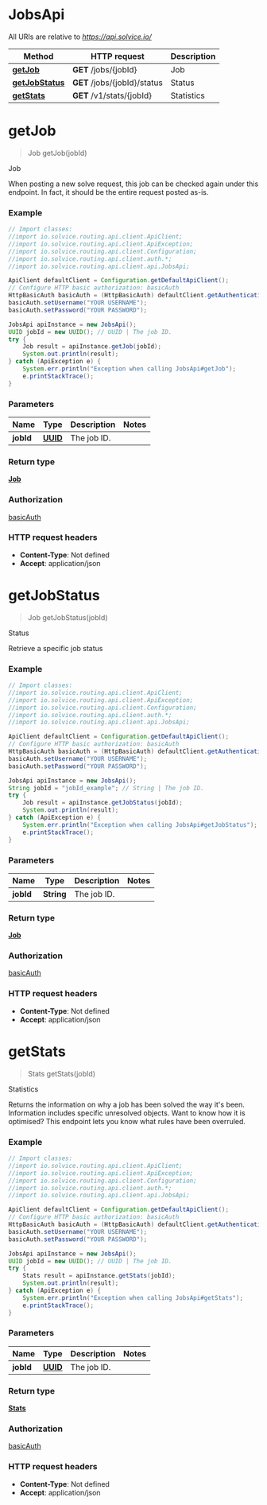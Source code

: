 # JobsApi

All URIs are relative to *https://api.solvice.io/*

Method | HTTP request | Description
------------- | ------------- | -------------
[**getJob**](JobsApi.md#getJob) | **GET** /jobs/{jobId} | Job
[**getJobStatus**](JobsApi.md#getJobStatus) | **GET** /jobs/{jobId}/status | Status
[**getStats**](JobsApi.md#getStats) | **GET** /v1/stats/{jobId} | Statistics

<a name="getJob"></a>
# **getJob**
> Job getJob(jobId)

Job

When posting a new solve request, this job can be checked again under this endpoint. In fact, it should be the entire request posted as-is.

### Example
```java
// Import classes:
//import io.solvice.routing.api.client.ApiClient;
//import io.solvice.routing.api.client.ApiException;
//import io.solvice.routing.api.client.Configuration;
//import io.solvice.routing.api.client.auth.*;
//import io.solvice.routing.api.client.api.JobsApi;

ApiClient defaultClient = Configuration.getDefaultApiClient();
// Configure HTTP basic authorization: basicAuth
HttpBasicAuth basicAuth = (HttpBasicAuth) defaultClient.getAuthentication("basicAuth");
basicAuth.setUsername("YOUR USERNAME");
basicAuth.setPassword("YOUR PASSWORD");

JobsApi apiInstance = new JobsApi();
UUID jobId = new UUID(); // UUID | The job ID.
try {
    Job result = apiInstance.getJob(jobId);
    System.out.println(result);
} catch (ApiException e) {
    System.err.println("Exception when calling JobsApi#getJob");
    e.printStackTrace();
}
```

### Parameters

Name | Type | Description  | Notes
------------- | ------------- | ------------- | -------------
 **jobId** | [**UUID**](.md)| The job ID. |

### Return type

[**Job**](Job.md)

### Authorization

[basicAuth](../README.md#basicAuth)

### HTTP request headers

 - **Content-Type**: Not defined
 - **Accept**: application/json

<a name="getJobStatus"></a>
# **getJobStatus**
> Job getJobStatus(jobId)

Status

Retrieve a specific job status

### Example
```java
// Import classes:
//import io.solvice.routing.api.client.ApiClient;
//import io.solvice.routing.api.client.ApiException;
//import io.solvice.routing.api.client.Configuration;
//import io.solvice.routing.api.client.auth.*;
//import io.solvice.routing.api.client.api.JobsApi;

ApiClient defaultClient = Configuration.getDefaultApiClient();
// Configure HTTP basic authorization: basicAuth
HttpBasicAuth basicAuth = (HttpBasicAuth) defaultClient.getAuthentication("basicAuth");
basicAuth.setUsername("YOUR USERNAME");
basicAuth.setPassword("YOUR PASSWORD");

JobsApi apiInstance = new JobsApi();
String jobId = "jobId_example"; // String | The job ID.
try {
    Job result = apiInstance.getJobStatus(jobId);
    System.out.println(result);
} catch (ApiException e) {
    System.err.println("Exception when calling JobsApi#getJobStatus");
    e.printStackTrace();
}
```

### Parameters

Name | Type | Description  | Notes
------------- | ------------- | ------------- | -------------
 **jobId** | **String**| The job ID. |

### Return type

[**Job**](Job.md)

### Authorization

[basicAuth](../README.md#basicAuth)

### HTTP request headers

 - **Content-Type**: Not defined
 - **Accept**: application/json

<a name="getStats"></a>
# **getStats**
> Stats getStats(jobId)

Statistics

Returns the information on why a job has been solved the way it&#x27;s been. Information includes specific unresolved objects. Want to know how it is optimised? This endpoint lets you know what rules have been overruled. 

### Example
```java
// Import classes:
//import io.solvice.routing.api.client.ApiClient;
//import io.solvice.routing.api.client.ApiException;
//import io.solvice.routing.api.client.Configuration;
//import io.solvice.routing.api.client.auth.*;
//import io.solvice.routing.api.client.api.JobsApi;

ApiClient defaultClient = Configuration.getDefaultApiClient();
// Configure HTTP basic authorization: basicAuth
HttpBasicAuth basicAuth = (HttpBasicAuth) defaultClient.getAuthentication("basicAuth");
basicAuth.setUsername("YOUR USERNAME");
basicAuth.setPassword("YOUR PASSWORD");

JobsApi apiInstance = new JobsApi();
UUID jobId = new UUID(); // UUID | The job ID.
try {
    Stats result = apiInstance.getStats(jobId);
    System.out.println(result);
} catch (ApiException e) {
    System.err.println("Exception when calling JobsApi#getStats");
    e.printStackTrace();
}
```

### Parameters

Name | Type | Description  | Notes
------------- | ------------- | ------------- | -------------
 **jobId** | [**UUID**](.md)| The job ID. |

### Return type

[**Stats**](Stats.md)

### Authorization

[basicAuth](../README.md#basicAuth)

### HTTP request headers

 - **Content-Type**: Not defined
 - **Accept**: application/json

